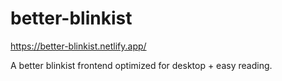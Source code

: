 # better-blinkist

https://better-blinkist.netlify.app/

A better blinkist frontend optimized for desktop + easy reading.
